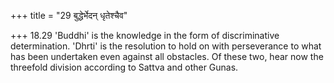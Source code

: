 +++
title = "29 बुद्धेर्भेदन् धृतेश्चैव"

+++
18.29 'Buddhi' is the knowledge in the form of discriminative
determination. 'Dhrti' is the resolution to hold on with perseverance to
what has been undertaken even against all obstacles. Of these two, hear
now the threefold division according to Sattva and other Gunas.

